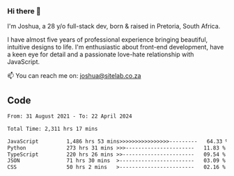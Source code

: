 ### Hi there 👋

I'm Joshua, a 28 y/o full-stack dev, born & raised in Pretoria, South Africa. 

I have almost five years of professional experience bringing beautiful, intuitive designs to life. I'm enthusiastic about front-end development, have a keen eye for detail and a passionate love-hate relationship with JavaScript.

📫 You can reach me on: joshua@sitelab.co.za

## **Code**

<!--START_SECTION:waka-->

```txt
From: 31 August 2021 - To: 22 April 2024

Total Time: 2,311 hrs 17 mins

JavaScript         1,486 hrs 53 mins>>>>>>>>>>>>>>>>---------   64.33 %
Python             273 hrs 31 mins >>>----------------------   11.83 %
TypeScript         220 hrs 26 mins >>-----------------------   09.54 %
JSON               71 hrs 30 mins  >------------------------   03.09 %
CSS                50 hrs 2 mins   >------------------------   02.16 %
```

<!--END_SECTION:waka-->
